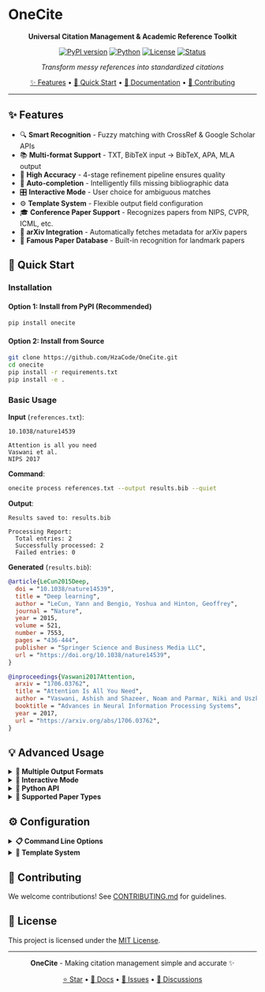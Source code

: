 # OneCite

<div align="center">

**Universal Citation Management & Academic Reference Toolkit**

[![PyPI version](https://img.shields.io/pypi/v/onecite.svg)](https://pypi.org/project/onecite/)
[![Python](https://img.shields.io/badge/Python-3.7+-blue.svg)](https://www.python.org)
[![License](https://img.shields.io/badge/License-MIT-green.svg)](LICENSE)
[![Status](https://img.shields.io/badge/Status-Alpha-orange.svg)]()

*Transform messy references into standardized citations*

[✨ Features](#-features) • [🚀 Quick Start](#-quick-start) • [📖 Documentation](#-documentation) • [🤝 Contributing](#-contributing)

</div>

---

## ✨ Features

- 🔍 **Smart Recognition** - Fuzzy matching with CrossRef & Google Scholar APIs
- 📚 **Multi-format Support** - TXT, BibTeX input → BibTeX, APA, MLA output  
- 🎯 **High Accuracy** - 4-stage refinement pipeline ensures quality
- 🤖 **Auto-completion** - Intelligently fills missing bibliographic data
- 🎛️ **Interactive Mode** - User choice for ambiguous matches
- ⚙️ **Template System** - Flexible output field configuration
- 🎓 **Conference Paper Support** - Recognizes papers from NIPS, CVPR, ICML, etc.
- 📄 **arXiv Integration** - Automatically fetches metadata for arXiv papers
- 🌟 **Famous Paper Database** - Built-in recognition for landmark papers

## 🚀 Quick Start

### Installation

#### Option 1: Install from PyPI (Recommended)
```bash
pip install onecite
```

#### Option 2: Install from Source
```bash
git clone https://github.com/HzaCode/OneCite.git
cd onecite
pip install -r requirements.txt
pip install -e .
```

### Basic Usage

**Input** (`references.txt`):
```text
10.1038/nature14539

Attention is all you need
Vaswani et al.
NIPS 2017
```

**Command**:
```bash
onecite process references.txt --output results.bib --quiet
```

**Output**:
```
Results saved to: results.bib

Processing Report:
  Total entries: 2
  Successfully processed: 2
  Failed entries: 0
```

**Generated** (`results.bib`):
```bibtex
@article{LeCun2015Deep,
  doi = "10.1038/nature14539",
  title = "Deep learning",
  author = "LeCun, Yann and Bengio, Yoshua and Hinton, Geoffrey",
  journal = "Nature",
  year = 2015,
  volume = 521,
  number = 7553,
  pages = "436-444",
  publisher = "Springer Science and Business Media LLC",
  url = "https://doi.org/10.1038/nature14539",
}

@inproceedings{Vaswani2017Attention,
  arxiv = "1706.03762",
  title = "Attention Is All You Need",
  author = "Vaswani, Ashish and Shazeer, Noam and Parmar, Niki and Uszkoreit, Jakob and Jones, Llion and Gomez, Aidan N. and Kaiser, Lukasz and Polosukhin, Illia",
  booktitle = "Advances in Neural Information Processing Systems",
  year = 2017,
  url = "https://arxiv.org/abs/1706.03762",
}
```

## 💡 Advanced Usage

<details>
<summary><strong>🎨 Multiple Output Formats</strong></summary>

```bash
# APA format
onecite process refs.txt --output-format apa
# → LeCun, Y., Bengio, Y., & Hinton, G. (2015). Deep learning. Nature, 521(7553), 436-444.
# → Vaswani, A., Shazeer, N., Parmar, N., Uszkoreit, J., Jones, L., Gomez, A. N., ... & Polosukhin, I. (2017). 
#   Attention is all you need. In Advances in Neural Information Processing Systems (pp. 5998-6008).

# BibTeX format (default)
onecite process refs.txt --output-format bibtex

# MLA format  
onecite process refs.txt --output-format mla
# → LeCun, Yann, Yoshua Bengio, and Geoffrey Hinton. "Deep Learning." Nature 521.7553 (2015): 436-444.
# → Vaswani, Ashish, et al. "Attention Is All You Need." Advances in Neural Information Processing Systems. 2017.
```

</details>

<details>
<summary><strong>🤖 Interactive Mode</strong></summary>

```bash
onecite process ambiguous.txt --interactive
```

**Example interaction:**
```
Found multiple possible matches for "Deep learning Hinton":
1. Deep learning
   Authors: LeCun, Yann; Bengio, Yoshua; Hinton, Geoffrey
   Journal: Nature
   Year: 2015
   Match Score: 92.5
   DOI: 10.1038/nature14539

2. Deep belief networks
   Authors: Hinton, Geoffrey E.
   Journal: Scholarpedia
   Year: 2009
   Match Score: 78.3
   DOI: 10.4249/scholarpedia.5947

Please select (1-2, 0=skip): 1
✅ Selected: Deep learning
```

</details>

<details>
<summary><strong>🐍 Python API</strong></summary>

```python
from onecite import process_references

def callback(candidates):
    return 0  # Select first candidate

result = process_references(
    input_content="Deep learning review\nLeCun, Bengio, Hinton\nNature 2015",
    input_type="txt",
    template_name="journal_article_full", 
    output_format="bibtex",
    interactive_callback=callback
)

print(f"Processed: {result['report']['succeeded']} entries")
```

</details>

<details>
<summary><strong>📑 Supported Paper Types</strong></summary>

OneCite now supports various types of academic papers:

**Journal Articles with DOI:**
```text
10.1038/nature14539
```
→ Automatically fetches complete metadata from CrossRef

**Conference Papers:**
```text
Attention is all you need
Vaswani et al.
NIPS 2017
```
→ Recognizes conference venues (NIPS/NeurIPS, CVPR, ICML, etc.)
→ Generates `@inproceedings` BibTeX entries

**arXiv Papers:**
```text
1706.03762
```
→ Fetches metadata from arXiv API
→ Includes abstract and all authors

**Papers with URLs:**
```text
https://arxiv.org/abs/1706.03762
```
→ Extracts identifiers from URLs
→ Supports arXiv, DOI, and conference paper URLs

</details>


## ⚙️ Configuration

<details>
<summary><strong>📋 Command Line Options</strong></summary>

| Option | Description | Default |
|--------|-------------|---------|
| `--input-type` | Input format (txt, bib) | `txt` |
| `--output-format` | Output format (bibtex, apa, mla) | `bibtex` |
| `--template` | Template to use | `journal_article_full` |
| `--interactive` | Enable interactive mode | `False` |
| `--quiet` | Suppress verbose logging | `False` |
| `--output`, `-o` | Output file path | `stdout` |

**Examples:**
```bash
# Basic processing
onecite process input.txt

# With custom options  
onecite process input.bib --input-type bib --template conference_paper --output results.bib

# Interactive mode with APA output
onecite process mixed.txt --interactive --output-format apa
```

</details>

<details>
<summary><strong>🎨 Template System</strong></summary>

Create custom template `my_template.yaml`:
```yaml
name: my_template
entry_type: "@article"
fields:
  - name: author
    required: true
  - name: title  
    required: true
  - name: journal
    required: true
  - name: year
    required: true
  - name: doi
    required: false
    source_priority: [crossref_api]
```

Usage:
```bash
onecite process refs.txt --template my_template
```

</details>


## 🤝 Contributing

We welcome contributions! See [CONTRIBUTING.md](CONTRIBUTING.md) for guidelines.



## 📄 License

This project is licensed under the [MIT License](LICENSE).

---

<div align="center">

**OneCite** - Making citation management simple and accurate ✨

[⭐ Star](https://github.com/HzaCode/OneCite) • [📖 Docs](https://onecite.readthedocs.io) • [🐛 Issues](https://github.com/HzaCode/OneCite/issues) • [💬 Discussions](https://github.com/HzaCode/OneCite/discussions)

</div>
